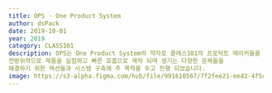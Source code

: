 ```yaml
---
title: OPS · One Product System
author: dsPack
date: 2019-10-01
year: 2019
category: CLASS101
description: OPS는 One Product System의 약자로 클래스101의 프로덕트 메이커들을 서포팅하고, 클래스101의 실험 문화를 장려하기 위해 제작 된 시스템 입니다. 
전방위적으로 제품을 실험하고 빠른 호흡으로 제작 되며 생기는 다양한 문제들을 
해결하기 위한 액션들과 시스템 구축에 주 목적을 두고 진행 되었습니다.
image: https://s3-alpha.figma.com/hub/file/991610567/7f2fee21-ee42-4f5c-be29-b3ae65b324e1-cover.png
---
```


